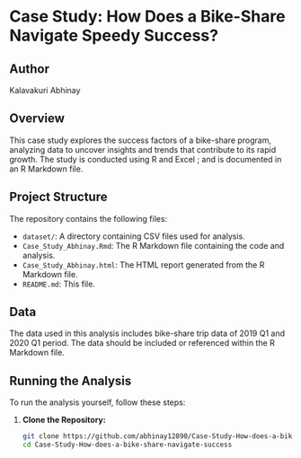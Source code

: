 # Case Study: How Does a Bike-Share Navigate Speedy Success?

## Author
Kalavakuri Abhinay

## Overview
This case study explores the success factors of a bike-share program, analyzing data to uncover insights and trends that contribute to its rapid growth. The study is conducted using R and Excel ; and is documented in an R Markdown file.

## Project Structure
The repository contains the following files:

- `dataset/`: A directory containing CSV files used for analysis.
- `Case_Study_Abhinay.Rmd`: The R Markdown file containing the code and analysis.
- `Case_Study_Abhinay.html`: The HTML report generated from the R Markdown file.
- `README.md`: This file.

## Data
The data used in this analysis includes bike-share trip data of 2019 Q1 and 2020 Q1 period. The data should be included or referenced within the R Markdown file.

## Running the Analysis
To run the analysis yourself, follow these steps:

1. **Clone the Repository:**
   ```sh
   git clone https://github.com/abhinay12890/Case-Study-How-does-a-bike-share-navigate-success.git
   cd Case-Study-How-does-a-bike-share-navigate-success
